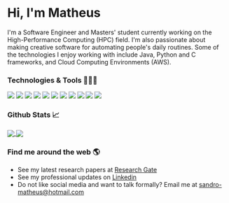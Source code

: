# Hi, I'm Matheus


I'm a Software Engineer and Masters' student currently working on the High-Performance Computing (HPC) field. I'm also passionate about making creative software for automating people's daily routines. Some of the technologies I enjoy working with include Java, Python and C frameworks, and Cloud Computing Environments (AWS).


### Technologies & Tools 👨🏻‍💻 
![](https://img.shields.io/badge/OS-Linux-informational?style=flat&logo=linux&logoColor=white&color=e34a33)
![](https://img.shields.io/badge/Environment-AWS-informational?style=flat&logo=amazon&logoColor=white&color=e34a33)
![](https://img.shields.io/badge/Editor-IntelliJ_IDEA-informational?style=flat&logo=intellij-idea&logoColor=white&color=e34a33)
![](https://img.shields.io/badge/Code-Python-informational?style=flat&logo=python&logoColor=white&color=e34a33)
![](https://img.shields.io/badge/Code-Java-informational?style=flat&logo=java&logoColor=white&color=e34a33)
![](https://img.shields.io/badge/Code-Spring-informational?style=flat&logo=spring&logoColor=white&color=e34a33)
![](https://img.shields.io/badge/Code-C-informational?style=flat&logo=c&logoColor=white&color=e34a33)
![](https://img.shields.io/badge/Code-Make-informational?style=flat&logo=cmake&logoColor=white&color=e34a33)
![](https://img.shields.io/badge/Shell-Bash-informational?style=flat&logo=gnu-bash&logoColor=white&color=e34a33)
![](https://img.shields.io/badge/Tools-MySQL-informational?style=flat&logo=mysql&logoColor=white&color=e34a33)
![](https://img.shields.io/badge/Tools-Docker-informational?style=flat&logo=docker&logoColor=white&color=e34a33)

### Github Stats 📈

<a href="https://github.com/matheusvnm">
  <img align="center" src="https://github-readme-stats.vercel.app/api/top-langs/?username=matheusvnm&hide=c+,html,makefile,shell,tsql,raku,css,nasl,perl,cuda,fortran,javascript&langs_count=3&theme=swift" />
</a>
<a href="https://github.com/matheusvnm">
  <img align="center" src="https://github-readme-stats.vercel.app/api?username=matheusvnm&show_icons=true&theme=swift&include_all_commits=true&count_private=true&line_height=27" />
</a>


### Find me around the web 🌎
* See my latest research papers at [Research Gate](https://www.researchgate.net/profile/Sandro-Matheus-Vila-Nova-Marques)
* See my professional updates on [Linkedin](https://www.linkedin.com/in/matheusvnm/)
* Do not like social media and want to talk formally? Email me at sandro-matheus@hotmail.com
